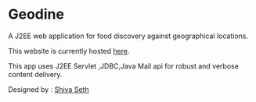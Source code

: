 Geodine
=======

A J2EE web application for food discovery against geographical
locations.

This website is currently hosted [here][].

This app uses J2EE Servlet ,JDBC,Java Mail api for robust and verbose
content delivery.

Designed by : [Shiva Seth][]

  [here]: http://projects-sushilkumar.rhcloud.com/geodine
    "Geodine-A new approach for foodies"
  [Shiva Seth]: mailto:shiva_seth1@live.com "Shiva Seth"